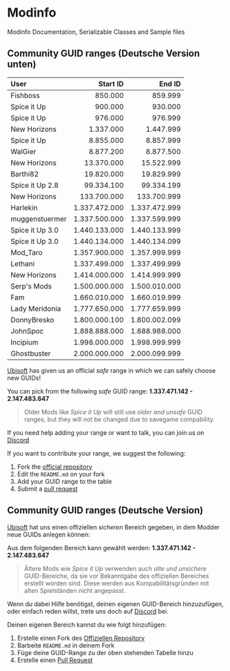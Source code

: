 # Modinfo
 Modinfo Documentation, Serializable Classes and Sample files

## Community GUID ranges (Deutsche Version unten)

| User            |      Start ID |        End ID |
| :-------------- | ------------: | ------------: |
| Fishboss        |       850.000 |       859.999 |
| Spice it Up     |       900.000 |       930.000 |
| Spice it Up     |       976.000 |       976.999 |
| New Horizons    |     1.337.000 |     1.447.999 |
| Spice it Up     |     8.855.000 |     8.857.999 |
| WalGier         |     8.877.200 |     8.877.500 |
| New Horizons    |    13.370.000 |    15.522.999 |
| Barthi82        |    19.820.000 |    19.829.999 |
| Spice it Up 2.8 |    99.334.100 |    99.334.199 |
| New Horizons    |   133.700.000 |   133.700.999 |
| Harlekin        | 1.337.472.000 | 1.337.472.999 |
| muggenstuermer  | 1.337.500.000 | 1.337.599.999 |
| Spice it Up 3.0 | 1.440.133.000 | 1.440.133.999 |
| Spice it Up 3.0 | 1.440.134.000 | 1.440.134.099 |
| Mod_Taro        | 1.357.900.000 | 1.357.999.999 |
| Lethani         | 1.337.499.000 | 1.337.499.999 |
| New Horizons    | 1.414.000.000 | 1.414.999.999 |
| Serp's Mods     | 1.500.000.000 | 1.500.010.000 |
| Fam             | 1.660.010.000 | 1.660.019.999 |
| Lady Meridonia  | 1.777.650.000 | 1.777.659.999 |
| DonnyBresko     | 1.800.000.100 | 1.800.002.099 |
| JohnSpoc        | 1.888.888.000 | 1.888.988.000 |
| Incipium        | 1.998.000.000 | 1.998.999.999 |
| Ghostbuster     | 2.000.000.000 | 2.000.099.999 |

[Ubisoft](https://anno-union.com/en/new-anno-union-history-edition-update-anno-afternoon/) has given us an official *safe* range in which we can safely choose new GUIDs! 

You can pick from the following *safe* GUID range: **1.337.471.142 - 2.147.483.647**

> Older Mods like *Spice it Up* will still use *older and unsafe* GUID ranges, but they will not be changed due to savegame compability. 

If you need help adding your range or want to talk, you can join us on [Discord](https://discord.gg/KEVaVby)




If you want to contribute your range, we suggest the following:

1. Fork the [official repository](https://github.com/taubenangriff/Modinfo/fork)
2. Edit the ```README.md``` on your fork
3. Add your GUID range to the table
4. Submit a [pull request](https://github.com/taubenangriff/Modinfo/pulls)

## Community GUID ranges (Deutsche Version)

[Ubisoft](https://anno-union.com/en/new-anno-union-history-edition-update-anno-afternoon/) hat uns einen offiziellen *sicheren* Bereich gegeben, in dem Modder neue GUIDs anlegen können:  

Aus dem folgenden Bereich kann gewählt werden: **1.337.471.142 - 2.147.483.647**

> Ältere Mods wie *Spice it Up* verwenden auch *alte und unsichere* GUID-Bereiche, da sie vor Bekanntgabe des offiziellen Bereiches erstellt worden sind. Diese werden aus Kompabilitätsgründen mit alten Spielständen nicht angepasst. 

Wenn du dabei Hilfe benötigst, deinen eigenen GUID-Bereich hinzuzufügen, oder einfach reden willst, trete uns doch auf [Discord](https://discord.gg/KEVaVby) bei.

Deinen eigenen Bereich kannst du wie folgt hinzufügen: 

1. Erstelle einen Fork des [Offiziellen Repository](https://github.com/taubenangriff/Modinfo/fork)
2. Barbeite ```README.md``` in deinem Fork
3. Füge deine GUID-Range zu der oben stehenden Tabelle hinzu
4. Erstelle einen [Pull Request](https://github.com/taubenangriff/Modinfo/pulls)



